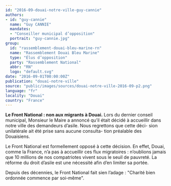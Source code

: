```yaml
---
id: "2016-09-douai-notre-ville-guy-cannie"
authors:
- id: "guy-cannie"
  name: "Guy CANNIE"
  mandates: 
  - "Conseiller municipal d’opposition"
  portrait: "guy-cannie.jpg"
group:
  id: "rassemblement-douai-bleu-marine-rn"
  name: "Rassemblement Douai Bleu Marine"
  type: "Élus d’opposition"
  party: "Rassemblement National"
  abbr: "RN"
  logo: "default.svg"
date: "2016-09-01T00:00:00Z"
publication: "douai-notre-ville"
source: "public/images/sources/douai-notre-ville-2016-09-p2.png"
language: "fr"
locality: "Douai"
country: "France"
---
```


**Le Front National : non aux migrants à Douai.**
Lors du dernier conseil municipal, Monsieur le Maire a annoncé qu’il était décidé à accueillir dans notre ville des demandeurs d’asile. Nous regrettons que cette déci-
sion unilatérale ait été prise sans aucune consulta-
tion préalable des Douaisiens.

Le Front National  est formellement opposé à cette décision. En effet, Douai, comme la France, n’a pas à accueillir ces flux migratoires : n’oublions jamais que 10 millions de nos compatriotes vivent sous le seuil de pauvreté. La réforme du droit d’asile est une nécessité afin d’en limiter sa portée.

Depuis des décennies, le Front National fait sien l’adage : "Charité bien ordonnée commence par soi-même".
